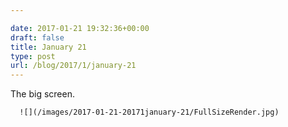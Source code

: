 ```yaml
---

date: 2017-01-21 19:32:36+00:00
draft: false
title: January 21
type: post
url: /blog/2017/1/january-21
---
```


The big screen.  


  
      ![](/images/2017-01-21-20171january-21/FullSizeRender.jpg)

